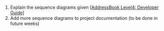 <panel type="warning" header="`W7.4a` Can interpret sequence diagrams with object deletion :star::star:" expanded no-close>
  <include src="../../book/uml/sequenceDiagrams/objectDeletion/embed-inOtherContext.md" boilerplate />
<!-- TODO: add evidence -->
</panel>

<!-- ==================================================================================================== -->

<panel type="warning" header="`W7.4b` Can interpret sequence diagrams with self invocation :star::star:" expanded no-close>
  <include src="../../book/uml/sequenceDiagrams/selfInvocation/embed-inOtherContext.md" boilerplate />
<!-- TODO: add evidence -->
</panel>

<!-- ==================================================================================================== -->

<panel type="warning" header="`W7.4c` Can interpret sequence diagrams with alternative paths :star::star:" expanded no-close>
  <include src="../../book/uml/sequenceDiagrams/alternativePaths/embed-inOtherContext.md" boilerplate />
<!-- TODO: add evidence -->
</panel>

<!-- ==================================================================================================== -->

<panel type="warning" header="`W7.4d` Can interpret sequence diagrams with optional paths :star::star:" expanded no-close>
  <include src="../../book/uml/sequenceDiagrams/optionalPaths/embed-inOtherContext.md" boilerplate />
<!-- TODO: add evidence -->
</panel>

<!-- ==================================================================================================== -->

<panel type="warning" header="`W7.4e` Can interpret sequence diagrams with reference frames :star::star:" expanded no-close>
  <include src="../../book/uml/sequenceDiagrams/referenceFrames/embed-inOtherContext.md" boilerplate />
<!-- TODO: add evidence -->
</panel>

<!-- ==================================================================================================== -->

<panel type="info" header="`W7.4f` Can draw intermediate level sequence diagrams :star::star::star:" expanded no-close>
  <include src="../../book/modeling/modelingBehaviors/sequenceDiagramsIntermediate/embed-inOtherContext.md" boilerplate />
  <panel header="{{glyphicon_folder_close}} Evidence" expanded>
  
<include src="../../book/modeling/modelingBehaviors/sequenceDiagramsIntermediate/q-essay-expainParserFactory.md" /><p/>

1. Explain the sequence diagrams given [[AddressBook Level4: Developer Guide](https://nus-cs2103-ay1718s2.github.io/addressbook-level4/DeveloperGuide.html)]
2. Add more sequence diagrams to project documentation (to be done in future weeks)

  </panel>
</panel>

<!-- ==================================================================================================== -->

<panel type="success" header="`W7.4g` Can interpret sequence diagrams with parallel paths :star::star::star::star:" expanded no-close>
  <include src="../../book/uml/sequenceDiagrams/parallelPaths/embed-inOtherContext.md" boilerplate />
<!-- TODO: add evidence -->
</panel>
